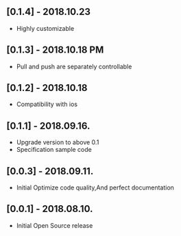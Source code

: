 ## [0.1.4] - 2018.10.23

* Highly customizable

## [0.1.3] - 2018.10.18 PM

* Pull and push are separately controllable

## [0.1.2] - 2018.10.18

* Compatibility with ios

## [0.1.1] - 2018.09.16.

* Upgrade version to above 0.1
* Specification sample code

## [0.0.3] - 2018.09.11.

* Initial Optimize code quality,And perfect documentation

## [0.0.1] - 2018.08.10.

* Initial Open Source release
